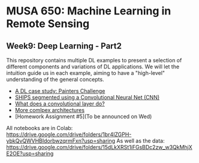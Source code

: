# MUSA 650: Machine Learning in Remote Sensing

## Week9: Deep Learning - Part2

This repository contains multiple DL examples to present a selection of different components and variations of DL applications. We will let the intuition guide us in each example, aiming to have a "high-level" understanding of the general concepts.

- [A DL case study: Painters Challenge](DL_Painters.pdf)
- [SHIPS segmented using a Convolutional Neural Net (CNN)](DLBasics_SHIPS.ipynb)
- [What does a convolutional layer do?](DL_VisConvFilters.ipynb)
- [More comlpex architectures](DL_Keras_SiameseNet_MNIST.ipynb)
- [Homework Assignment #5](To be announced on Wed)

All notebooks are in Colab:
 https://drive.google.com/drive/folders/1br4IZGPH-ybkQvQWVHBIdorbwzqrmFxn?usp=sharing
As well as the data:
 https://drive.google.com/drive/folders/15dLkXRSt1iFGsBDc2zw_w3QkMhjXE2OE?usp=sharing
